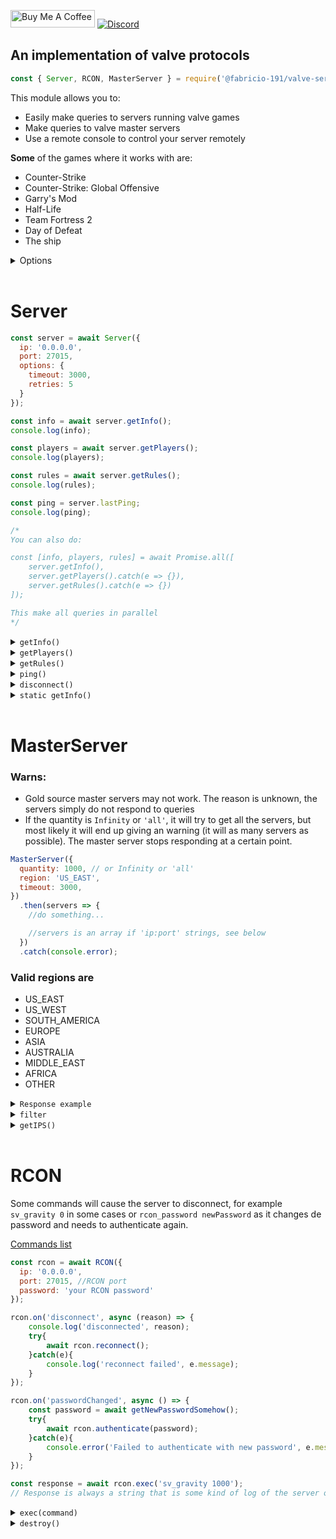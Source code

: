 <a href="https://www.buymeacoffee.com/Fabricio191" target="_blank"><img src="https://cdn.buymeacoffee.com/buttons/default-orange.png" alt="Buy Me A Coffee" height="28" width="135"></a>
[![Discord](https://img.shields.io/discord/555535212461948936?style=for-the-badge&color=7289da)](https://discord.gg/zrESMn6)  

## An implementation of valve protocols

```js
const { Server, RCON, MasterServer } = require('@fabricio-191/valve-server-query');
```

This module allows you to: 
* Easily make queries to servers running valve games
* Make queries to valve master servers
* Use a remote console to control your server remotely

**Some** of the games where it works with are:

* Counter-Strike
* Counter-Strike: Global Offensive
* Garry's Mod
* Half-Life
* Team Fortress 2
* Day of Defeat
* The ship

<details>
<summary>Options</summary>
</br>

These are the default values

```js
{
  ip: 'localhost', //in MasterServer is 'hl2master.steampowered.com'
  port: 27015, //in MasterServer is 27011
  
  timeout: 2000,
  debug: false,
  enableWarns: true,

  //RCON
  password: 'The RCON password', // hasn't a default value
  
  //Master server
  quantity: 200,
  region: 'OTHER',
}
```
</br>
</details>
</br>

# Server

```js
const server = await Server({
  ip: '0.0.0.0',
  port: 27015,
  options: {
    timeout: 3000,
    retries: 5
  }
});

const info = await server.getInfo();
console.log(info);

const players = await server.getPlayers();
console.log(players);

const rules = await server.getRules();
console.log(rules);

const ping = server.lastPing;
console.log(ping);

/*
You can also do:

const [info, players, rules] = await Promise.all([
	server.getInfo(),
	server.getPlayers().catch(e => {}),
	server.getRules().catch(e => {})
]);

This make all queries in parallel
*/
```

<details>
<summary><code>getInfo()</code></summary>
</br>

Performs an [A2S_INFO](https://developer.valvesoftware.com/wiki/Server_queries#A2S_INFO) query to the server

```js
server.getInfo()
  .then(info => {
    console.log(info);
  })
  .catch(err => {
    //...
  });
```

Info can be something like this:

```js
{
  address: '192.223.30.25:27015',
  ping: 222,
  protocol: 17,
  goldSource: false,
  name: '[Raidboss] Private KZ/Climb [GOKZ |Global | VIP/Whitelist Only]',
  map: 'kz_frozen_go',
  folder: 'csgo',
  game: 'Counter-Strike: Global Offensive',
  appID: 730n,
  players: { online: 3, max: 10, bots: 0 },
  type: 'dedicated',
  OS: 'linux',
  visibility: 'public',
  VAC: true,
  version: '1.37.6.9',
  //data after this may not be present
  port: 27015,
  steamID: 85568392922144671n,
  tv: {
    port: 27020,
    name: 'RaidbossTV'
  },
  keywords: [
    'empty',     '5v5',
    'boss',    'casual',
    'climb',     'comp',
    'competitive', 'esea',
    'faceit',    'gloves',
    'knife',     'kreedz',
    'kz',      'ladder',
    'priz',    'pub',
    'pug',     'raid',
    'raidboss',  'rank',
    'ranks',     'st'
  ],
  gameID: 730n
}
```
</br>
</details>

<details>
<summary><code>getPlayers()</code></summary>
</br>

Performs an [A2S_PLAYER](https://developer.valvesoftware.com/wiki/Server_queries#A2S_PLAYER) query to get the list of players in the server

Some servers may have disable this query (very rare).

```js
server.getPlayers()
  .then(players => {
    console.log(`There are ${players.length} in the server`);

    const list = players
      .sort((a, b) => b.timeOnline - a.timeOnline)
      .map((player, index) => `${index + 1}. ${player.name} ${player.timeOnline}`)
      .join('\n');

    console.log(list);
  })
  .catch(console.error);
```

> The `time` class has an personalized `toString()` and `@@toPrimitive()` methods

Example:

```js
[
  {
    index: 0,
    name: 'kritikal',
    score: 0,
    timeOnline: Time {
      hours: 0,
      minutes: 10,
      seconds: 25,
      start: 2021-03-20T02:46:28.267Z, //Date
      raw: 625.2186279296875
    }
  },
  {
    index: 0,
    name: 'dmx;',
    score: 0,
    timeOnline: Time {
      hours: 0,
      minutes: 10,
      seconds: 25,
      start: 2021-03-20T02:46:28.267Z,
      raw: 625.0791625976562
    }
  },
  {
    index: 0,
    name: 'fenakz',
    score: 0,
    timeOnline: Time {
      hours: 0,
      minutes: 10,
      seconds: 21,
      start: 2021-03-20T02:46:28.271Z,
      raw: 621.9488525390625
    }
  },
  {
    index: 0,
    name: '[JC] Master-cba',
    score: 0,
    timeOnline: Time {
      hours: 0,
      minutes: 10,
      seconds: 15,
      start: 2021-03-20T02:46:28.278Z,
      raw: 615.4395751953125
    }
  },
  {
    index: 0,
    name: 'sAIONARAH34! [pw] ⚓✵♣',
    score: 1,
    timeOnline: Time {
      hours: 0,
      minutes: 10,
      seconds: 1,
      start: 2021-03-20T02:46:28.292Z,
      raw: 601.7681274414062
    }
  },
  {
    index: 0,
    name: 'INFRA-',
    score: 0,
    timeOnline: Time {
      hours: 0,
      minutes: 9,
      seconds: 50,
      start: 2021-03-20T02:46:28.303Z,
      raw: 590.30859375
    }
  },
  {
    index: 0,
    name: 'Agente86',
    score: 1,
    timeOnline: Time {
      hours: 0,
      minutes: 9,
      seconds: 0,
      start: 2021-03-20T02:46:28.353Z,
      raw: 540.4190063476562
    }
  }
]
```

If the game is `The Ship` every player will have 2 extra properties `deaths` and `money`

</br>
</details>

<details>
<summary><code>getRules()</code></summary>
</br>

Makes an [A2S_RULES](https://developer.valvesoftware.com/wiki/Server_queries#A2S_RULES) query to the server

Some servers may have disable this query, so you should expect an error.

```js
server.getRules()
  .then(console.log)
  .catch(() => {});
```

The response can change a lot between servers

Example:

```js
{
  bot_quota: 0,
  coop: 0,
  cssdm_enabled: 0,
  cssdm_ffa_enabled: 0,
  cssdm_version: '2.1.6-dev',
  deathmatch: 1,
  decalfrequency: 10,
  gungame_enabled: 1,
  metamod_version: '1.10.7-devV',
  mp_allowNPCs: 1,
  mp_autocrosshair: 1,
  mp_autoteambalance: 1,
  mp_c4timer: 35,
  mp_disable_respawn_times: 0,
  mp_fadetoblack: 0,
  mp_falldamage: 0,
  mp_flashlight: 1,
  mp_footsteps: 1,
  mp_forceautoteam: 0,
  mp_forcerespawn: 1,
  mp_fraglimit: 0,
  mp_freezetime: 1,
  mp_friendlyfire: 0,
  mp_holiday_nogifts: 0,
  mp_hostagepenalty: 13,
  mp_limitteams: 2,
  mp_match_end_at_timelimit: 0,
  mp_maxrounds: 0,
  mp_respawnwavetime: 10,
  mp_roundtime: 9,
  mp_scrambleteams_auto: 1,
  mp_scrambleteams_auto_windifference: 2,
  mp_stalemate_enable: 0,
  mp_stalemate_meleeonly: 0,
  mp_startmoney: 800,
  mp_teamlist: 'hgrunt;scientist',
  mp_teamplay: 0,
  mp_timelimit: 18,
  mp_tournament: 0,
  mp_weaponstay: 0,
  mp_winlimit: 0,
  nextlevel: '',
  r_AirboatViewDampenDamp: 1,
  r_AirboatViewDampenFreq: 7,
  r_AirboatViewZHeight: 0,
  r_JeepViewDampenDamp: 1,
  r_JeepViewDampenFreq: 7,
  r_JeepViewZHeight: 10,
  r_VehicleViewDampen: 1,
  scc_version: '2.0.0',
  sm_advertisements_version: 0.6,
  sm_allchat_version: '1.1.1',
  sm_cannounce_version: 1.8,
  sm_ggdm_version: '1.8.0',
  sm_gungamesm_version: '1.2.16.0',
  sm_nextmap: 'gg_toon_poolday',
  sm_noblock: 1,
  sm_playersvotes_version: '1.5.0',
  sm_quakesounds_version: 1.8,
  sm_resetscore_version: '2.6.0',
  sm_show_damage_version: '1.0.7',
  sm_vbping_version: 1.4,
  sourcemod_version: '1.10.0.6482',
  sv_accelerate: 5,
  sv_airaccelerate: 10,
  sv_allowminmodels: 1,
  sv_alltalk: 1,
  sv_bounce: 0,
  sv_cheats: 0,
  sv_competitive_minspec: 0,
  sv_contact: 'linkinaz0@vtr.net',
  sv_enableboost: 0,
  sv_enablebunnyhopping: 0,
  sv_footsteps: 1,
  sv_friction: 4,
  sv_gravity: 800,
  sv_maxspeed: 320,
  sv_maxusrcmdprocessticks: 24,
  sv_noclipaccelerate: 5,
  sv_noclipspeed: 5,
  sv_nostats: 0,
  sv_password: 0,
  sv_pausable: 0,
  sv_rollangle: 0,
  sv_rollspeed: 200,
  sv_specaccelerate: 5,
  sv_specnoclip: 1,
  sv_specspeed: 3,
  sv_steamgroup: '',
  sv_stepsize: 18,
  sv_stopspeed: 75,
  sv_tags: 'alltalk',
  sv_voiceenable: 1,
  sv_vote_quorum_ratio: 0.6,
  sv_wateraccelerate: 10,
  sv_waterfriction: 1,
  tf_arena_max_streak: 3,
  tf_arena_preround_time: 10,
  tf_arena_round_time: 0,
  tf_arena_use_queue: 1,
  tv_enable: 0,
  tv_password: 0,
  tv_relaypassword: 0
  }
```
</br>
</details>

<details>
<summary><code>ping()</code></summary>
</br>

Performs an [A2A_PING](https://developer.valvesoftware.com/wiki/Server_queries#A2A_PING) query into the server



> This is a deprecated feature of source servers, may not work. The `server.lastPing` property contains the server ping, so this is not necessary

A warn in console will be shown (you can disable it by using `{ enableWarns: false }`, see [Options](#options))

It will return `-1` if the server did not respond to the query

```js
server.ping()
  .then(ping => {
    console.log(ping); // 214
  })
  .catch(console.error)
```
</br>
</details>


<details>
<summary><code>disconnect()</code></summary>
</br>

Disconnect the server and destroy the socket

```js
server.disconnect();
```

### Use example

```js
Server(...)
  .then(async server => {
    const players = await server.getPlayers();

    server.disconnect();

    //...
  })
  .catch(console.error);
```

</details>

<details>
<summary><code>static getInfo()</code></summary>
</br>
The difference is that it does not require the extra step of connection

Returns a promise that is resolved in an object with the server information, example:


```js
const { Server } = require('@fabricio-191/valve-server-query');

Server.getInfo({
  ip: '0.0.0.0',
  port: 27015,
})
  .then(console.log)
  .catch(console.error);
```
</details>

</br>

# MasterServer

### Warns: 
* Gold source master servers may not work. The reason is unknown, the servers simply do not respond to queries
* If the quantity is `Infinity` or `'all'`, it will try to get all the servers, but most likely it will end up giving an warning (it will as many servers as possible). The master server stops responding at a certain point.

```js
MasterServer({
  quantity: 1000, // or Infinity or 'all'
  region: 'US_EAST',
  timeout: 3000,
})
  .then(servers => {
    //do something...

    //servers is an array if 'ip:port' strings, see below
  })
  .catch(console.error);
```

### Valid regions are
* US_EAST
* US_WEST
* SOUTH_AMERICA
* EUROPE
* ASIA
* AUSTRALIA
* MIDDLE_EAST
* AFRICA
* OTHER

<details>
<summary><code>Response example</code></summary>

```js
[
  '190.195.150.143:27015', '143.255.142.150:27015', '177.54.144.122:27523',
  '189.1.173.26:27015',  '177.144.128.13:27015',  '177.66.222.92:27015',
  '196.28.69.113:27065',   '144.48.37.119:27015',   '139.180.174.191:27051',
  '108.61.168.31:27050',   '108.61.168.31:27015',   '108.61.168.31:27051',
  '139.180.174.191:27052', '139.180.174.191:27053', '139.99.173.74:27015',
  '45.121.210.91:27550',   '139.99.131.105:27015',  '139.99.144.39:27015',
  '34.87.217.246:27015',   '108.61.227.50:27025',   '108.61.227.12:27035',
  '220.240.1.134:27023',   '221.121.159.236:35240', '221.121.159.236:35260',
  '221.121.159.236:35250', '221.121.149.12:32860',  '121.74.206.225:27015',
  '41.190.141.250:27015',  '111.221.44.137:27018',  '111.221.44.137:27024',
  '111.221.44.137:27023',  '49.245.116.134:27017',  '49.245.116.134:27025',
  '49.245.116.134:27027',  '49.245.116.134:27015',  '49.245.116.134:27016',
  '49.245.116.134:27026',  '223.25.71.43:27015',  '49.245.116.134:27115',
  '49.245.116.134:27118',  '49.245.116.134:27117',  '49.245.116.134:27116',
  '13.229.55.66:24000',  '49.245.116.134:27215',  '103.9.159.78:27065',
  '75.85.184.227:27031',   '75.85.184.227:27034',   '168.235.81.229:27015',
  '66.55.74.111:27015',  '66.55.74.100:27015',  '66.55.74.82:27015',  
  '66.55.74.38:27015',   '66.55.74.103:27015',  '66.55.68.38:27015',  
  '66.55.74.65:27015',   '66.55.74.105:27015',  '66.55.74.104:27015',
  '66.55.68.36:27015',   '66.55.70.53:27015',   '64.111.99.165:27020',
  '66.55.70.177:27115',  '66.55.70.177:27315',  '104.153.109.22:27015',
  '104.153.109.26:27015',  '47.153.235.28:27015',   '173.199.84.186:27015',
  '64.190.203.117:27015',  '103.214.108.12:27105',  '173.199.87.235:27025',
  '8.3.6.148:27015',     '66.75.2.253:27015',   '172.107.198.173:27075',
  '172.107.2.177:27035',   '198.12.71.30:27015',  '206.251.72.62:27017',
  '104.207.148.159:27045', '92.38.148.25:27015',  '159.89.142.219:27016',
  '159.89.142.219:27015',  '159.89.142.219:27017',  '74.91.118.231:27015',
  '108.61.124.77:27065',   '192.53.126.95:27015',   '108.61.124.78:27980',
  '108.61.235.138:27015',  '108.61.124.72:27045',   '104.206.244.2:19001',
  '198.24.171.83:27185',   '131.153.29.243:27035',  '173.27.92.73:27016',
  '162.248.90.33:27015',   '162.248.90.38:27015',   '162.248.90.19:27015',
  '66.58.130.164:27015',   '71.193.199.206:27015',  '71.193.199.206:27017',
  '54.202.134.208:27015',  '64.42.176.58:27015',  '104.192.227.146:17741',
  '74.201.72.18:27015',
  ...1051 more items
]
```
</details>

<details>
<summary><code>filter</code></summary>

```js
const filter = new MasterServer.Filter()
	.addFlag('dedicated')
	.add('map', 'cs_italy')
	.addNOR(
		new MasterServer.Filter()
			.addFlag('secure')
	);

MasterServer({
	filter,
})
  .then(console.log)
  .catch(console.error)

// Will return a list of ips that are dedicated servers, in the cs_italy map and that do not have an anti-cheat enabled
```

`add(key, value)` adds a condition to the filter.
`addFlag(flag)` adds a flag to the filter.
`addFlags([flag, flag, ...])` adds multiple flags to the filter.
`addNOR(filter)` a special condition, specifies that servers matching any of the `filter` conditions should not be returned.
`addNAND(filter)` a special condition, specifies that servers matching all of the `filter` conditions should not be returned.

See https://developer.valvesoftware.com/wiki/Master_Server_Query_Protocol#Filter

| Parameter          | Values  | Description                                                                   |
| ------------------ | ------- | ----------------------------------------------------------------------------- |
| name_match         | string  | Servers with their hostname matching that hostname (can use * as a wildcard)  |
| version_match      | string  | Servers running version that version (can use * as a wildcard)                |
| gameaddr           | string  | Return only servers on the specified IP address (port supported and optional) |
| gamedir            | string  | Servers running the specified modification (ex. cstrike)                      |
| map                | string  | Servers running the specified map (ex. cs_italy)                              |
| appid              | number  | Servers that are running game with that [appid](https://developer.valvesoftware.com/wiki/Steam_Application_IDs) |
| napp               | number  | Servers that are NOT running game with that [appid](https://developer.valvesoftware.com/wiki/Steam_Application_IDs) |
| gametype           | array   | Servers with all of the given tag(s) in sv_tags                               |
| gamedata           | array   | Servers with all of the given tag(s) in their 'hidden' tags (only in L4D2)    |
| gamedataor         | array   | Servers with any of the given tag(s) in their 'hidden' tags (only in L4D2)    |

Notes: 
* all array's are of strings.
* `flags` are not booleans. if you want to get the inverse of any of these flags, you should use `nor` or `nand`.

Flags

| Name       | Description                             |
| ---------- | --------------------------------------- |
| dedicated  | Servers that are dedicated servers      |
| secure     | Servers using anti-cheat technology (VAC, but potentially others as well) |
| linux      | Servers running on a Linux platform     |
| password   | Servers that are not password protected |
| noplayers  | Servers that are empty                  |
| empty      | Servers that are not empty              |
| full       | Servers that are not full               |
| proxy      | Servers that are spectator proxies      |
| white      | Servers that are whitelisted            |
| collapse_addr_hash | Return only one server for each unique IP address matched |

</details>

<details>
<summary><code>getIPS()</code></summary>

```js
MasterServer.getIPS()
  .then(console.log)
  .catch(console.error)

/*
Returns an object with the master servers ips, like this: 
{
  goldSource: [ '208.64.200.118', '208.64.200.117' ],  
  source: [ '208.64.200.65', '208.64.200.39', '208.64.200.52' ]
}
*/
```

See https://developer.valvesoftware.com/wiki/Master_Server_Query_Protocol#Master_servers

> The port used in `hl2master.steampowered.com` (source) ip's is `27011` but one of them is using a different port: `27015`  
> The port numbers used by `hl1master.steampowered.com` (goldSource) can be anything between `27010` and `27013`.
</details>

</br>

# RCON

Some commands will cause the server to disconnect, for example `sv_gravity 0` in some cases or `rcon_password newPassword` as it changes de password and needs to authenticate again.

[Commands list](https://developer.valvesoftware.com/wiki/Console_Command_List) 

```js
const rcon = await RCON({
  ip: '0.0.0.0',
  port: 27015, //RCON port
  password: 'your RCON password'
});

rcon.on('disconnect', async (reason) => {
	console.log('disconnected', reason);
	try{
		await rcon.reconnect();
	}catch(e){
		console.log('reconnect failed', e.message);
	}
});

rcon.on('passwordChanged', async () => {
	const password = await getNewPasswordSomehow();
	try{
		await rcon.authenticate(password);
	}catch(e){
		console.error('Failed to authenticate with new password', e.message);
	}
});

const response = await rcon.exec('sv_gravity 1000');
// Response is always a string that is some kind of log of the server or it can be empty
```

<details>
<summary><code>exec(command)</code></summary>

This will work well with `server.getRules()`
```js
// gravity will change randomly every 5 seconds

setInterval(() => {
  const value = Math.floor(Math.random() * 10000) - 3000;
  //value will be a number between -3000 and 6999

  rcon.exec(`sv_gravity ${value}`)
    .catch(console.error);

}, 5000);
```
</details>


<details>
<summary><code>destroy()</code></summary>

Destroys the RCON connection, this will not fire the `disconnect` event

```js
rcon.destroy();
```
</details>